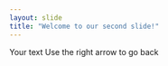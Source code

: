 ```yaml
---
layout: slide
title: "Welcome to our second slide!"
---
```

Your text
Use the right arrow to go back
